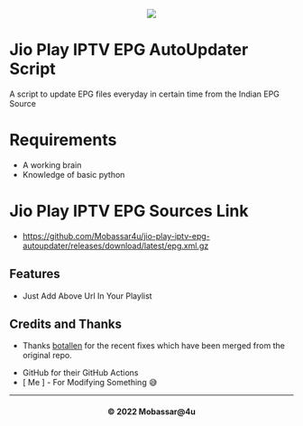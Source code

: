 <p align="center"><img src="https://www.tataplay.com/s3-api/v1/assets/others/intro-image-desktop.png" ></p>


# Jio Play IPTV EPG AutoUpdater Script

A script to update EPG files everyday in certain time from the Indian EPG Source 
# Requirements

+ A working brain
+ Knowledge of basic python


# Jio Play IPTV EPG Sources Link

- https://github.com/Mobassar4u/jio-play-iptv-epg-autoupdater/releases/download/latest/epg.xml.gz

## Features
- Just Add Above Url In Your Playlist


## Credits and Thanks
- Thanks [botallen](https://github.com/botallen) for the recent fixes which have been merged from the original repo.
* GitHub for their GitHub Actions
* [ Me ] - For Modifying Something 😅

---
<h4 align='center'>© 2022 Mobassar@4u</h4>

<!-- DO NOT REMOVE THIS CREDIT 🤬 🤬 -->
